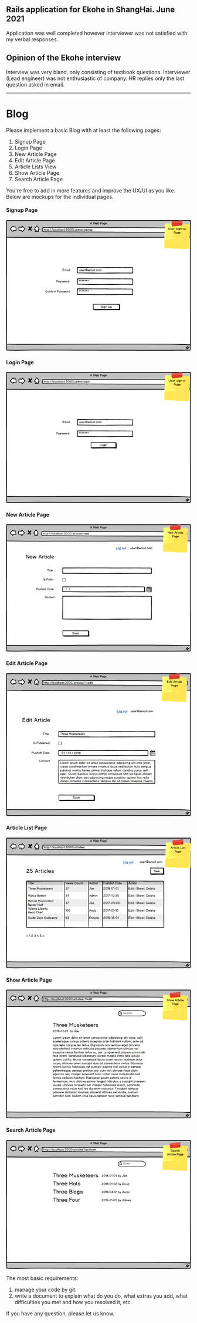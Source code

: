 ## Rails application for Ekohe in ShangHai. June 2021
Application was well completed however interviewer was not satisfied with my verbal responses.

## Opinion of the Ekohe interview
Interview was very bland, only consisting of textbook questions. Interviewer (Lead engineer) was not enthusiastic of company. HR replies only the last question asked in email.

-------------------------------------------
# Blog

Please implement a basic Blog with at least the following pages:

1. Signup Page
1. Login Page
1. New Article Page
1. Edit Article Page
1. Article Lists View
1. Show Article Page
1. Search Article Page

You're free to add in more features and improve the UX/UI as you like. Below are mockups for the individual pages.

#### Signup Page

![](./images/Signup.png)

#### Login Page

![](./images/Login.png)

#### New Article Page

![](./images/New.png)

#### Edit Article Page

![](./images/Edit.png)

#### Article List Page

![](./images/List.png)

#### Show Article Page

![](./images/Show.png)

#### Search Article Page

![](./images/Search.png)


The most basic requirements:

1. manage your code by git.
1. write a document to explain what do you do, what extras you add, what difficulties you met and how you resolved it, etc.

If you have any question, please let us know.
